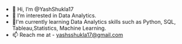 - 👋 Hi, I’m @YashShukla17
- 👀 I’m interested in Data Analytics.
- 🌱I'm currently learning Data Analytics skills such as Python, SQL, Tableau,Statistics, Machine Learning.
- 📫 Reach me at - yashsshukla17@gmail.com

<!---
YashShukla17/YashShukla17 is a ✨ special ✨ repository because its `README.md` (this file) appears on your GitHub profile.
You can click the Preview link to take a look at your changes.
--->
